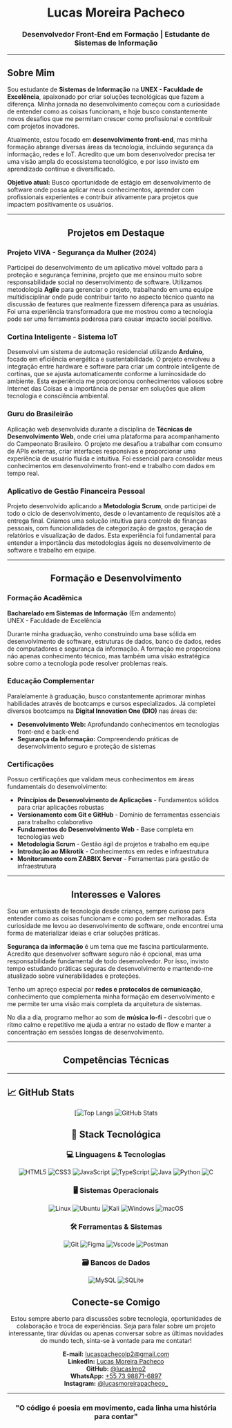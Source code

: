 <div align="center">

# Lucas Moreira Pacheco

### Desenvolvedor Front-End em Formação | Estudante de Sistemas de Informação

---

</div>

## Sobre Mim

Sou estudante de **Sistemas de Informação** na **UNEX - Faculdade de Excelência**, apaixonado por criar soluções tecnológicas que fazem a diferença. Minha jornada no desenvolvimento começou com a curiosidade de entender como as coisas funcionam, e hoje busco constantemente novos desafios que me permitam crescer como profissional e contribuir com projetos inovadores.

Atualmente, estou focado em **desenvolvimento front-end**, mas minha formação abrange diversas áreas da tecnologia, incluindo segurança da informação, redes e IoT. Acredito que um bom desenvolvedor precisa ter uma visão ampla do ecossistema tecnológico, e por isso invisto em aprendizado contínuo e diversificado.

**Objetivo atual:** Busco oportunidade de estágio em desenvolvimento de software onde possa aplicar meus conhecimentos, aprender com profissionais experientes e contribuir ativamente para projetos que impactem positivamente os usuários.

---

<div align="center">

## Projetos em Destaque

</div>

### Projeto VIVA - Segurança da Mulher (2024)

Participei do desenvolvimento de um aplicativo móvel voltado para a proteção e segurança feminina, projeto que me ensinou muito sobre responsabilidade social no desenvolvimento de software. Utilizamos metodologia **Agile** para gerenciar o projeto, trabalhando em uma equipe multidisciplinar onde pude contribuir tanto no aspecto técnico quanto na discussão de features que realmente fizessem diferença para as usuárias. Foi uma experiência transformadora que me mostrou como a tecnologia pode ser uma ferramenta poderosa para causar impacto social positivo.

### Cortina Inteligente - Sistema IoT

Desenvolvi um sistema de automação residencial utilizando **Arduino**, focado em eficiência energética e sustentabilidade. O projeto envolveu a integração entre hardware e software para criar um controle inteligente de cortinas, que se ajusta automaticamente conforme a luminosidade do ambiente. Esta experiência me proporcionou conhecimentos valiosos sobre Internet das Coisas e a importância de pensar em soluções que aliem tecnologia e consciência ambiental.

### Guru do Brasileirão

Aplicação web desenvolvida durante a disciplina de **Técnicas de Desenvolvimento Web**, onde criei uma plataforma para acompanhamento do Campeonato Brasileiro. O projeto me desafiou a trabalhar com consumo de APIs externas, criar interfaces responsivas e proporcionar uma experiência de usuário fluida e intuitiva. Foi essencial para consolidar meus conhecimentos em desenvolvimento front-end e trabalho com dados em tempo real.

### Aplicativo de Gestão Financeira Pessoal

Projeto desenvolvido aplicando a **Metodologia Scrum**, onde participei de todo o ciclo de desenvolvimento, desde o levantamento de requisitos até a entrega final. Criamos uma solução intuitiva para controle de finanças pessoais, com funcionalidades de categorização de gastos, geração de relatórios e visualização de dados. Esta experiência foi fundamental para entender a importância das metodologias ágeis no desenvolvimento de software e trabalho em equipe.

---

<div align="center">

## Formação e Desenvolvimento

</div>

### Formação Acadêmica

**Bacharelado em Sistemas de Informação** (Em andamento)  
UNEX - Faculdade de Excelência

Durante minha graduação, venho construindo uma base sólida em desenvolvimento de software, estruturas de dados, banco de dados, redes de computadores e segurança da informação. A formação me proporciona não apenas conhecimento técnico, mas também uma visão estratégica sobre como a tecnologia pode resolver problemas reais.

### Educação Complementar

Paralelamente à graduação, busco constantemente aprimorar minhas habilidades através de bootcamps e cursos especializados. Já completei diversos bootcamps na **Digital Innovation One (DIO)** nas áreas de:

- **Desenvolvimento Web:** Aprofundando conhecimentos em tecnologias front-end e back-end
- **Segurança da Informação:** Compreendendo práticas de desenvolvimento seguro e proteção de sistemas

### Certificações

Possuo certificações que validam meus conhecimentos em áreas fundamentais do desenvolvimento:

- **Princípios de Desenvolvimento de Aplicações** - Fundamentos sólidos para criar aplicações robustas
- **Versionamento com Git e GitHub** - Domínio de ferramentas essenciais para trabalho colaborativo
- **Fundamentos do Desenvolvimento Web** - Base completa em tecnologias web
- **Metodologia Scrum** - Gestão ágil de projetos e trabalho em equipe
- **Introdução ao Mikrotik** - Conhecimentos em redes e infraestrutura
- **Monitoramento com ZABBIX Server** - Ferramentas para gestão de infraestrutura

---

<div align="center">

## Interesses e Valores

</div>

Sou um entusiasta de tecnologia desde criança, sempre curioso para entender como as coisas funcionam e como podem ser melhoradas. Esta curiosidade me levou ao desenvolvimento de software, onde encontrei uma forma de materializar ideias e criar soluções práticas.

**Segurança da informação** é um tema que me fascina particularmente. Acredito que desenvolver software seguro não é opcional, mas uma responsabilidade fundamental de todo desenvolvedor. Por isso, invisto tempo estudando práticas seguras de desenvolvimento e mantendo-me atualizado sobre vulnerabilidades e proteções.

Tenho um apreço especial por **redes e protocolos de comunicação**, conhecimento que complementa minha formação em desenvolvimento e me permite ter uma visão mais completa da arquitetura de sistemas.

No dia a dia, programo melhor ao som de **música lo-fi** - descobri que o ritmo calmo e repetitivo me ajuda a entrar no estado de flow e manter a concentração em sessões longas de desenvolvimento.

---


<div align="center">

## Competências Técnicas

</div>

---
## 📈 GitHub Stats
<div align="center">
  
[![Top Langs](https://github-readme-stats.vercel.app/api/top-langs/?username=lucaslmp2&layout=donut-vertical) ![GitHub Stats](https://github-readme-stats.vercel.app/api?username=lucaslmp2&show_icons=true&theme=transparent)

</div>
<div align="center">

## 🚀 Stack Tecnológica

### 💻 Linguagens & Tecnologias
![HTML5](https://img.shields.io/badge/HTML5-E34F26?style=for-the-badge&logo=html5&logoColor=white)
![CSS3](https://img.shields.io/badge/CSS3-1572B6?style=for-the-badge&logo=css3&logoColor=white)
![JavaScript](https://img.shields.io/badge/JavaScript-F7DF1E?style=for-the-badge&logo=javascript&logoColor=black)
![TypeScript](https://img.shields.io/badge/TypeScript-007ACC?style=for-the-badge&logo=typescript&logoColor=white)
![Java](https://img.shields.io/badge/java-%23ED8B00.svg?style=for-the-badge&logo=openjdk&logoColor=white)
![Python](https://img.shields.io/badge/python-3670A0?style=for-the-badge&logo=python&logoColor=ffdd54)
![C](https://img.shields.io/badge/C-00599C?style=for-the-badge&logo=c&logoColor=white)

### 🖥️ Sistemas Operacionais
![Linux](https://img.shields.io/badge/Linux-000?style=for-the-badge&logo=linux&logoColor=FCC624)
![Ubuntu](https://img.shields.io/badge/Ubuntu-35495E?style=for-the-badge&logo=ubuntu&logoColor=2CA5E0)
![Kali](https://img.shields.io/badge/Kali-268BEE?style=for-the-badge&logo=kalilinux&logoColor=white)
![Windows](https://img.shields.io/badge/Windows-000?style=for-the-badge&logo=windows&logoColor=2CA5E0)
![macOS](https://img.shields.io/badge/mac%20os-000000?style=for-the-badge&logo=macos&logoColor=F0F0F0)

### 🛠️ Ferramentas & Sistemas
![Git](https://img.shields.io/badge/GIT-E44C30?style=for-the-badge&logo=git&logoColor=white)
![Figma](https://img.shields.io/badge/Figma-696969?style=for-the-badge&logo=figma&logoColor=figma)
![Vscode](https://img.shields.io/badge/Vscode-007ACC?style=for-the-badge&logo=visual-studio-code&logoColor=white)
![Postman](https://img.shields.io/badge/Postman-FF6C37.svg?style=for-the-badge&logo=Postman&logoColor=white)

### 🗃️ Bancos de Dados
![MySQL](https://img.shields.io/badge/MySQL-00000F?style=for-the-badge&logo=mysql&logoColor=white)
![SQLite](https://img.shields.io/badge/SQLite-000?style=for-the-badge&logo=sqlite&logoColor=07405E)


</div>

<div align="center">

## Conecte-se Comigo

Estou sempre aberto para discussões sobre tecnologia, oportunidades de colaboração e troca de experiências. Seja para falar sobre um projeto interessante, tirar dúvidas ou apenas conversar sobre as últimas novidades do mundo tech, sinta-se à vontade para me contatar!

**E-mail:** [lucaspachecolp2@gmail.com](mailto:lucaspachecolp2@gmail.com)  
**LinkedIn:** [Lucas Moreira Pacheco](https://www.linkedin.com/in/lucas-moreira-pacheco-32537620b/)  
**GitHub:** [@lucaslmp2](https://github.com/lucaslmp2)  
**WhatsApp:** [+55 73 98871-6897](https://wa.me/5573988716897)  
**Instagram:** [@lucasmoreirapacheco_](https://www.instagram.com/lucasmoreirapacheco_/)

---

### "O código é poesia em movimento, cada linha uma história para contar"

</div>
